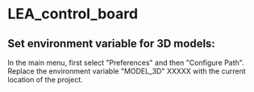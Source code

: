 # LEA_control_board



## Set environment variable for 3D models:

In the main menu, first select "Preferences" and then "Configure Path". 
Replace the environment variable "MODEL_3D" XXXXX with the current location of the project. 
